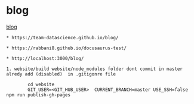 # blog

[blog](https://team-datascience.github.io/blog/)

    * https://team-datascience.github.io/blog/

    * https://rabbani8.github.io/docusaurus-test/

    * http://localhost:3000/blog/

    1. website/build website/node_modules folder dont commit in master alredy add (disabled)  in .gitigonre file 

    
        
``` 2. 
        cd website
        GIT_USER=<GIT_HUB_USER>  CURRENT_BRANCH=master USE_SSH=false npm run publish-gh-pages 

```        